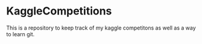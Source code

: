 # KaggleCompetitions
This is a repository to keep track of my kaggle competitons as well as a way to learn git.
